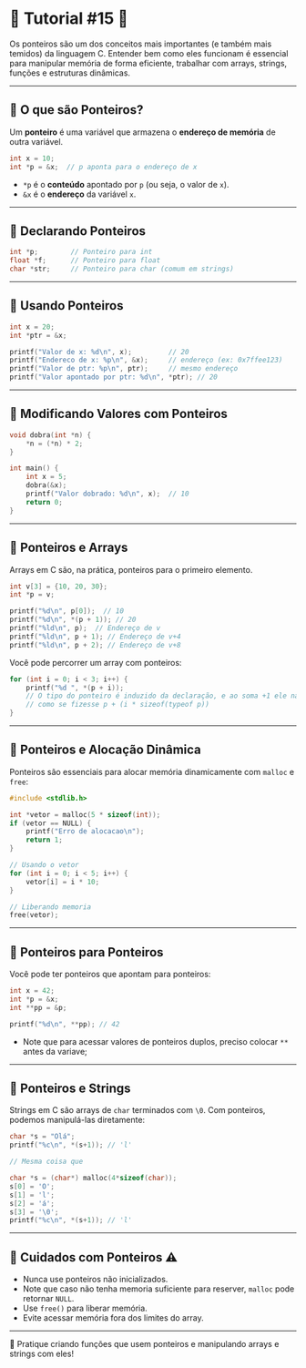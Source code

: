 # 🌟 Tutorial #15 🌟

Os ponteiros são um dos conceitos mais importantes (e também mais temidos) da linguagem C. Entender bem como eles funcionam é essencial para manipular memória de forma eficiente, trabalhar com arrays, strings, funções e estruturas dinâmicas.

---

## 🔹 O que são Ponteiros?
Um **ponteiro** é uma variável que armazena o **endereço de memória** de outra variável.

```c
int x = 10;
int *p = &x;  // p aponta para o endereço de x
```

- `*p` é o **conteúdo** apontado por `p` (ou seja, o valor de `x`).
- `&x` é o **endereço** da variável `x`.

---

## 🔹 Declarando Ponteiros

```c
int *p;        // Ponteiro para int
float *f;      // Ponteiro para float
char *str;     // Ponteiro para char (comum em strings)
```

---

## 🔹 Usando Ponteiros

```c
int x = 20;
int *ptr = &x;

printf("Valor de x: %d\n", x);         // 20
printf("Endereco de x: %p\n", &x);     // endereço (ex: 0x7ffee123)
printf("Valor de ptr: %p\n", ptr);     // mesmo endereço
printf("Valor apontado por ptr: %d\n", *ptr); // 20
```

---

## 🔹 Modificando Valores com Ponteiros

```c
void dobra(int *n) {
    *n = (*n) * 2;
}

int main() {
    int x = 5;
    dobra(&x);
    printf("Valor dobrado: %d\n", x);  // 10
    return 0;
}
```

---

## 🔹 Ponteiros e Arrays
Arrays em C são, na prática, ponteiros para o primeiro elemento.

```c
int v[3] = {10, 20, 30};
int *p = v;

printf("%d\n", p[0]);  // 10
printf("%d\n", *(p + 1)); // 20
printf("%ld\n", p);  // Endereço de v
printf("%ld\n", p + 1); // Endereço de v+4
printf("%ld\n", p + 2); // Endereço de v+8
```

Você pode percorrer um array com ponteiros:

```c
for (int i = 0; i < 3; i++) {
    printf("%d ", *(p + i));
    // O tipo do ponteiro é induzido da declaração, e ao soma +1 ele na verdade soma a quantidade de bytes para acessar a próxima casa do array
    // como se fizesse p + (i * sizeof(typeof p))
}
```

---

## 🔹 Ponteiros e Alocação Dinâmica

Ponteiros são essenciais para alocar memória dinamicamente com `malloc` e `free`:

```c
#include <stdlib.h>

int *vetor = malloc(5 * sizeof(int));
if (vetor == NULL) {
    printf("Erro de alocacao\n");
    return 1;
}

// Usando o vetor
for (int i = 0; i < 5; i++) {
    vetor[i] = i * 10;
}

// Liberando memoria
free(vetor);
```

---

## 🔹 Ponteiros para Ponteiros

Você pode ter ponteiros que apontam para ponteiros:

```c
int x = 42;
int *p = &x;
int **pp = &p;

printf("%d\n", **pp); // 42
```

 - Note que para acessar valores de ponteiros duplos, preciso colocar `**` antes da variave;

---

## 🔹 Ponteiros e Strings

Strings em C são arrays de `char` terminados com `\0`. Com ponteiros, podemos manipulá-las diretamente:

```c
char *s = "Olá";
printf("%c\n", *(s+1)); // 'l'

// Mesma coisa que

char *s = (char*) malloc(4*sizeof(char));
s[0] = 'O';
s[1] = 'l';
s[2] = 'á';
s[3] = '\0';
printf("%c\n", *(s+1)); // 'l'


```

---

## 🔹 Cuidados com Ponteiros ⚠️
- Nunca use ponteiros não inicializados.
- Note que caso não tenha memoria suficiente para reserver, `malloc` pode retornar `NULL`.
- Use `free()` para liberar memória.
- Evite acessar memória fora dos limites do array.

---

🚀 Pratique criando funções que usem ponteiros e manipulando arrays e strings com eles!


